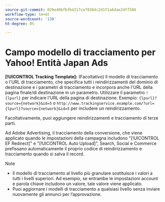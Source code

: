 ```yaml
---
source-git-commit: 029e406fbfb4217ce78364c2d1f1a6dae24ff588
workflow-type: tm+mt
source-wordcount: '138'
ht-degree: 0%

---
```

# Campo modello di tracciamento per Yahoo! Entità Japan Ads

<!-- Search CRUD and bulk edit of Yahoo! Japan Ads entity settings -->

**[!UICONTROL Tracking Template]:** (Facoltativo) Il modello di tracciamento o l&#39;URL di tracciamento, che specifica tutti i reindirizzamenti del dominio di destinazione e i parametri di tracciamento e incorpora anche l&#39;URL della pagina finale/di destinazione in un parametro. Utilizzare il parametro `!{lpurl}` per indicare l&#39;URL della pagina di destinazione. Esempio: `{lpurl}?source={network}&id=5` o `http://www.trackingservice.example.com/?url={lpurl}?source={network}&id=5` per includere un reindirizzamento.

Facoltativamente, puoi aggiungere reindirizzamenti e tracciamento di terze parti.

Ad Adobe Advertising, il tracciamento della conversione, che viene applicato quando le impostazioni della campagna includono &quot;[!UICONTROL EF Redirect]&quot; e &quot;[!UICONTROL Auto Upload]&quot;, Search, Social e Commerce prefissano automaticamente il proprio codice di reindirizzamento e tracciamento quando si salva il record.

>[!NOTE]
>
>* Il modello di tracciamento al livello più granulare sostituisce i valori a tutti i livelli superiori. Ad esempio, se entrambe le impostazioni account e parola chiave includono un valore, tale valore viene applicato.
>* Puoi aggiornare i modelli di tracciamento a qualsiasi livello senza inviare nuovamente gli annunci per l’approvazione.

